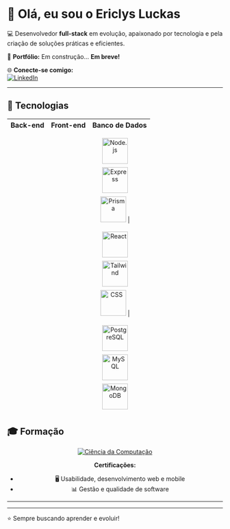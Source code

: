 # 👋 Olá, eu sou o Ericlys Luckas

💻 Desenvolvedor **full-stack** em evolução, apaixonado por tecnologia e pela criação de soluções práticas e eficientes.  

🌟 **Portfólio:** Em construção... **Em breve!**  

🌐 **Conecte-se comigo:**  
<a href="https://www.linkedin.com/in/ericlys-luckas-4959b71ab" target="_blank">
  <img src="https://img.shields.io/badge/LinkedIn-0077B5?style=for-the-badge&logo=linkedin&logoColor=white" alt="LinkedIn"/>
</a>

---

## 🚀 Tecnologias

<div align="center">

**Back-end** | **Front-end** | **Banco de Dados**  
:---: | :---: | :---:  

<!-- Back-end -->
<img src="https://cdn.jsdelivr.net/gh/devicons/devicon/icons/nodejs/nodejs-original.svg" alt="Node.js" width="60" style="margin-bottom: 8px"/> <br>
<img src="https://cdn.jsdelivr.net/gh/devicons/devicon/icons/express/express-original.svg" alt="Express" width="60" style="margin-bottom: 8px"/> <br>
<img src="https://cdn.jsdelivr.net/gh/devicons/devicon/icons/prisma/prisma-plain.svg" alt="Prisma" width="60" style="margin-bottom: 8px"/> |

<!-- Front-end -->
<img src="https://cdn.jsdelivr.net/gh/devicons/devicon/icons/react/react-original.svg" alt="React" width="60" style="margin-bottom: 8px"/> <br>
<img src="https://cdn.jsdelivr.net/gh/devicons/devicon/icons/tailwindcss/tailwindcss-plain.svg" alt="Tailwind" width="60" style="margin-bottom: 8px"/> <br>
<img src="https://cdn.jsdelivr.net/gh/devicons/devicon/icons/css3/css3-original.svg" alt="CSS" width="60" style="margin-bottom: 8px"/> |

<!-- Banco de Dados -->
<img src="https://cdn.jsdelivr.net/gh/devicons/devicon/icons/postgresql/postgresql-original.svg" alt="PostgreSQL" width="60" style="margin-bottom: 8px"/> <br>
<img src="https://cdn.jsdelivr.net/gh/devicons/devicon/icons/mysql/mysql-original.svg" alt="MySQL" width="60" style="margin-bottom: 8px"/> <br>
<img src="https://cdn.jsdelivr.net/gh/devicons/devicon/icons/mongodb/mongodb-original.svg" alt="MongoDB" width="60" style="margin-bottom: 8px"/> 

</div>

## 🎓 Formação

<div align="center">

<a href="#"><img src="https://img.shields.io/badge/Ciência_da_Computação-2024-blue?style=for-the-badge&logo=university&logoColor=white" alt="Ciência da Computação"/></a>  

**Certificações:**  
- 🖥️ Usabilidade, desenvolvimento web e mobile  
- 📊 Gestão e qualidade de software  

</div>

---

---

⭐ Sempre buscando aprender e evoluir!
